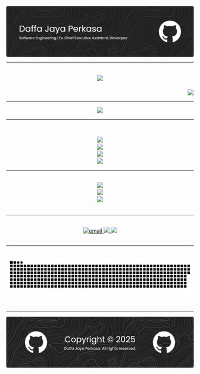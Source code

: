 <img align="center" src=".github/img/github-header-banner.png"/>
<hr/>

<div align="center">
    <h2>
        <img src="https://readme-typing-svg.herokuapp.com?font=Poppins&weight=600&pause=1000&color=C3C3C3&center=true&background=FFFFFF00&random=true&width=500&lines=Building+The+Future%2C+One+Commit+at+a+Time!"/>
    </h2>
</div>

<div align="right">
    <img src="https://visitor-badge.laobi.icu/badge?page_id=jbytecore"/>
</div>
<hr/>

<div align="center">
    <img src="https://readme-typing-svg.herokuapp.com?font=Poppins&weight=600&pause=1000&color=C3C3C3&background=FFFFFF00&center=true&multiline=true&repeat=false&width=500&height=56&lines=Actively+Seeking+an+Internship+Opportunity;Information+Technology+Sector"/> 
</div>
<hr/>

<br/>
<p align="center">
  <a href="https://skillicons.dev">
    <img src="https://skillicons.dev/icons?i=html,css,js,php,laravel,react,nextjs,vuejs,python"/><br/>
    <img src="https://skillicons.dev/icons?i=flutter,dart,cpp,java,mysql,postgresql,npm,tailwind,ts"/><br/>
    <img src="https://skillicons.dev/icons?i=git,github,figma,ai,vscode,visualstudio,vercel,unity,blender"/><br/>
    <img src="https://skillicons.dev/icons?i=windows,vite,ubuntu,symfony,nginx,arduino,linux,discord,bash"/>
  </a>
</p> 

<hr/>
<br/>
<div align="center">
    <img src="https://github-readme-streak-stats.salesp07.vercel.app/?user=jbytecore&count_private=true&theme=dark&border_radius=5"/><br/>
    <img src="https://github-readme-stats.vercel.app/api?username=jbytecore&show_icons=true&theme=dark&rank_icon=github"/><br/>
    <img src="https://github-readme-stats.vercel.app/api/top-langs/?username=jbytecore&hide=HTML&langs_count=8&layout=compact&theme=dark&border_radius=5&size_weight=0.5&count_weight=0.5&exclude_repo=jbytecore"/>
</div>
<br/>
<hr/>

<br/>
<div align="center"> 
  <a href="mailto:dajayaperkasa@gmail.com">
    <img src="https://img.shields.io/badge/Gmail-D14836?style=for-the-badge&logo=gmail&logoColor=white" alt="email"/>
  </a>
  <a href="https://linkedin.com/in/dajape" target="_blank">
    <img src="https://img.shields.io/badge/LinkedIn-0077B5?style=for-the-badge&logo=linkedin&logoColor=white" target="_blank" />
  </a>
  <a href="https://www.instagram.com/dayprksa" target="_blank">
     <img src="https://img.shields.io/badge/Instagram-E4405F?style=for-the-badge&logo=instagram&logoColor=white" target="_blank"/>
  </a>
</div>
<br/>
<hr/>
<br/>
<div align="center">
    <img src="https://raw.githubusercontent.com/jbytecore/jbytecore/output/github-snake-dark.svg">
</div>
<br/>
<hr/>

<img align="center" src=".github/img/github-header-banner-close.png"/>
